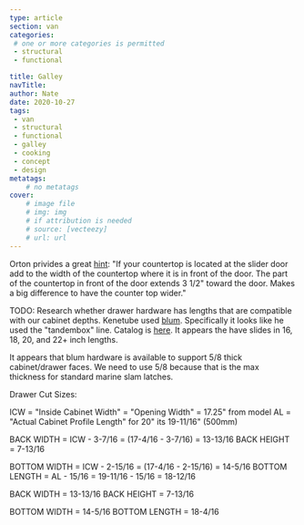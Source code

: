 ```yaml
---
type: article
section: van
categories: 
 # one or more categories is permitted
 - structural
 - functional

title: Galley
navTitle:
author: Nate
date: 2020-10-27
tags:
 - van
 - structural
 - functional
 - galley
 - cooking
 - concept
 - design
metatags:
	# no metatags
cover: 
	# image file
	# img: img
	# if attribution is needed
	# source: [vecteezy]
	# url: url
---
```



Orton privides a great [hint](https://www.fordtransitusaforum.com/threads/what-to-make-countertop-from.76956/post-1015234): "If your countertop is located at the slider door add to the width of the countertop where it is in front of the door. The part of the countertop in front of the door extends 3 1/2" toward the door. Makes a big difference to have the counter top wider."

TODO: Research whether drawer hardware has lengths that are compatible with our cabinet depths.  Kenetube used [blum](https://www.blum.com/us/en/products/runnersystems/overview/).  Specifically it looks like he used the "tandembox" line.  Catalog is [here](http://downloads.cabinetparts.com/auto/Tandembox-Complete-Catalog-92-pages.pdf).  It appears the have slides in 16, 18, 20, and 22+ inch lengths.

It appears that blum hardware is available to support 5/8 thick cabinet/drawer faces.  We need to use 5/8 because that is the max thickness for standard marine slam latches. 

Drawer Cut Sizes:

ICW = "Inside Cabinet Width" = "Opening Width" = 17.25" from model
AL = "Actual Cabinet Profile Length" for 20" its 19-11/16" (500mm)

BACK WIDTH = ICW - 3-7/16 = (17-4/16 - 3-7/16) = 13-13/16
BACK HEIGHT = 7-13/16

BOTTOM WIDTH = ICW - 2-15/16 = (17-4/16 - 2-15/16) = 14-5/16
BOTTOM LENGTH = AL - 15/16 = 19-11/16 - 15/16 = 18-12/16

BACK WIDTH = 13-13/16
BACK HEIGHT = 7-13/16

BOTTOM WIDTH = 14-5/16
BOTTOM LENGTH = 18-4/16